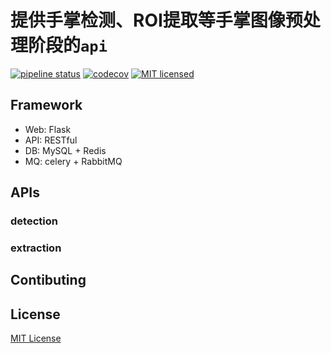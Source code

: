 # 提供手掌检测、ROI提取等手掌图像预处理阶段的`api`

[![pipeline status](https://gitlab.com/leosocy/anteater/badges/master/pipeline.svg)](https://gitlab.com/leosocy/anteater/commits/master)
[![codecov](https://codecov.io/gh/PalmID/anteater/branch/master/graph/badge.svg)](https://codecov.io/gh/PalmID/anteater)
[![MIT licensed](https://img.shields.io/badge/license-MIT-green.svg)](https://raw.githubusercontent.com/PalmID/anteater/master/LICENSE)

## Framework

- Web: Flask
- API: RESTful
- DB: MySQL + Redis
- MQ: celery + RabbitMQ

## APIs

### detection

### extraction

## Contibuting

## License

[MIT License](https://raw.githubusercontent.com/PalmID/anteater/master/LICENSE)
